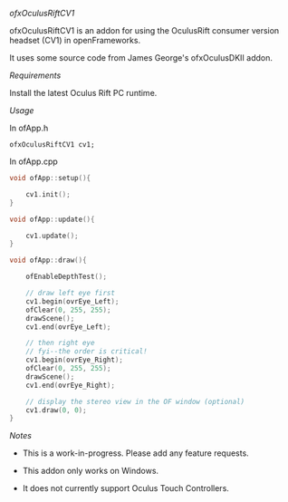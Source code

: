 
*ofxOculusRiftCV1*

ofxOculusRiftCV1 is an addon for using the OculusRift consumer version headset (CV1) in openFrameworks.  

It uses some source code from James George's ofxOculusDKII addon.

*Requirements*

Install the latest Oculus Rift PC runtime.

*Usage*

In ofApp.h

```
ofxOculusRiftCV1 cv1;
```

In ofApp.cpp

```c++
void ofApp::setup(){

	cv1.init();
}

void ofApp::update(){

	cv1.update();
}

void ofApp::draw(){

	ofEnableDepthTest();

	// draw left eye first
	cv1.begin(ovrEye_Left);
	ofClear(0, 255, 255);
	drawScene();
	cv1.end(ovrEye_Left);

	// then right eye
	// fyi--the order is critical!
	cv1.begin(ovrEye_Right);
	ofClear(0, 255, 255);
	drawScene();
	cv1.end(ovrEye_Right);

	// display the stereo view in the OF window (optional)
	cv1.draw(0, 0);
}
```

*Notes*

* This is a work-in-progress. Please add any feature requests.

* This addon only works on Windows. 

* It does not currently support Oculus Touch Controllers. 
